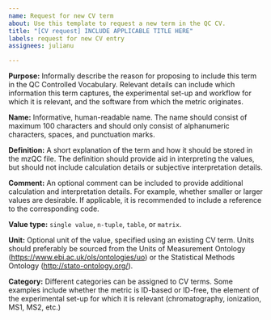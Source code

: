 ```yaml
---
name: Request for new CV term
about: Use this template to request a new term in the QC CV.
title: "[CV request] INCLUDE APPLICABLE TITLE HERE"
labels: request for new CV entry
assignees: julianu

---
```


**Purpose:** Informally describe the reason for proposing to include this term in the QC Controlled Vocabulary. Relevant details can include which information this term captures, the experimental set-up and workflow for which it is relevant, and the software from which the metric originates.

**Name:** Informative, human-readable name. The name should consist of maximum 100 characters and should only consist of alphanumeric characters, spaces, and punctuation marks.

**Definition:** A short explanation of the term and how it should be stored in the mzQC file. The definition should provide aid in interpreting the values, but should not include calculation details or subjective interpretation details.

**Comment:** An optional comment can be included to provide additional calculation and interpretation details. For example, whether smaller or larger values are desirable. If applicable, it is recommended to include a reference to the corresponding code.

**Value type:** `single value`, `n-tuple`, `table`, or `matrix`.

**Unit:** Optional unit of the value, specified using an existing CV term. Units should preferably be sourced from the Units of Measurement Ontology (https://www.ebi.ac.uk/ols/ontologies/uo) or the Statistical Methods Ontology (http://stato-ontology.org/).

**Category:** Different categories can be assigned to CV terms. Some examples include whether the metric is ID-based or ID-free, the element of the experimental set-up for which it is relevant (chromatography, ionization, MS1, MS2, etc.)
